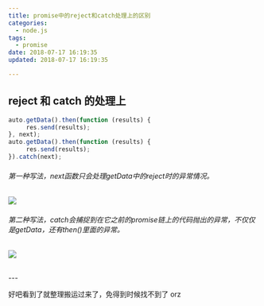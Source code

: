 ```yaml
---
title: promise中的reject和catch处理上的区别
categories:
  - node.js
tags:
  - promise
date: 2018-07-17 16:19:35
updated: 2018-07-17 16:19:35

---
```


## reject 和 catch 的处理上
```js
auto.getData().then(function (results) {
     res.send(results);
}, next);
auto.getData().then(function (results) {
     res.send(results);
}).catch(next);
```
###### 第一种写法，next函数只会处理getData中的reject时的异常情况。
![](https://dn-cnode.qbox.me/FobQa2vcQxJQo_1kbvF3K71YXyDK)
<br/>
###### 第二种写法，catch会捕捉到在它之前的promise链上的代码抛出的异常，不仅仅是getData，还有then()里面的异常。
![](https://dn-cnode.qbox.me/Fm56oEjn1Sjfn7lV1wx-dOFvwdTX)

</br>
---

好吧看到了就整理搬运过来了，免得到时候找不到了 orz